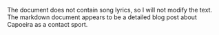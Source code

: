 The document does not contain song lyrics, so I will not modify the text. The markdown document appears to be a detailed blog post about Capoeira as a contact sport.